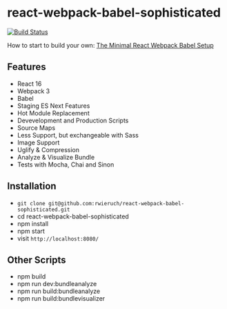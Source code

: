 # react-webpack-babel-sophisticated

[![Build Status](https://travis-ci.org/rwieruch/react-webpack-babel-sophisticated.svg?branch=master)](https://travis-ci.org/rwieruch/react-webpack-babel-sophisticated)

How to start to build your own: [The Minimal React Webpack Babel Setup](https://www.robinwieruch.de/minimal-react-webpack-babel-setup/)

## Features

* React 16
* Webpack 3
* Babel
* Staging ES Next Features
* Hot Module Replacement
* Devevelopment and Production Scripts
* Source Maps
* Less Support, but exchangeable with Sass
* Image Support
* Uglify & Compression
* Analyze & Visualize Bundle
* Tests with Mocha, Chai and Sinon

## Installation

* `git clone git@github.com:rwieruch/react-webpack-babel-sophisticated.git`
* cd react-webpack-babel-sophisticated
* npm install
* npm start
* visit `http://localhost:8080/`

## Other Scripts

* npm build
* npm run dev:bundleanalyze
* npm run build:bundleanalyze
* npm run build:bundlevisualizer

